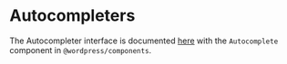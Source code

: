 Autocompleters
==============

The Autocompleter interface is documented [here](/packages/components/src/autocomplete/README.md) with the `Autocomplete` component in `@wordpress/components`.
